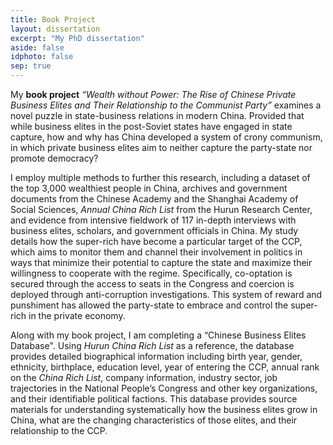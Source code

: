```yaml
---
title: Book Project
layout: dissertation
excerpt: "My PhD dissertation"
aside: false
idphoto: false
sep: true
---
```

My **book project** *“Wealth without Power: The Rise of Chinese Private Business Elites and Their Relationship to the Communist Party”* examines a novel puzzle in state-business relations in modern China. Provided that while business elites in the post-Soviet states have engaged in state capture, how and why has China developed a system of crony communism, in which private business elites aim to neither capture the party-state nor promote democracy? <br/>

I employ multiple methods to further this research, including a dataset of the top 3,000 wealthiest people in China, archives and government documents from the Chinese Academy and the Shanghai Academy of Social Sciences, *Annual China Rich List* from the Hurun Research Center, and evidence from intensive fieldwork of 117 in-depth interviews with business elites, scholars, and government officials in China. My study details how the super-rich have become a particular target of the CCP, which aims to monitor them and channel their involvement in politics in ways that minimize their potential to capture the state and maximize their willingness to cooperate with the regime. Specifically, co-optation is secured through the access to seats in the Congress and coercion is deployed through anti-corruption investigations. This system of reward and punshiment has allowed the party-state to embrace and control the super-rich in the private economy.

Along with my book project, I am completing a “Chinese Business Elites Database". Using *Hurun China Rich List* as a reference, the database provides detailed biographical information including birth year, gender, ethnicity, birthplace, education level, year of entering the CCP, annual rank on the *China Rich List*, company information, industry sector, job trajectories in the National People’s Congress and other key organizations, and their identifiable political factions. This database provides source materials for understanding systematically how the business elites grow in China, what are the changing characteristics of those elites, and their relationship to the CCP. 
